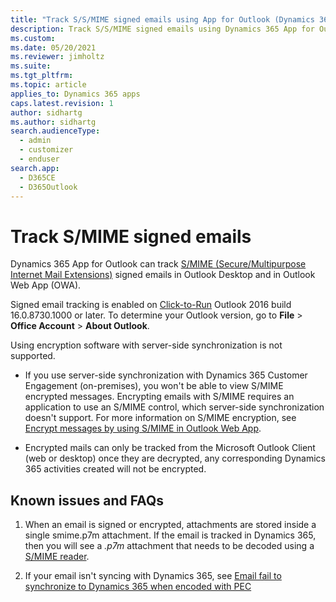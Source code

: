 ```yaml
---
title: "Track S/S/MIME signed emails using App for Outlook (Dynamics 365 apps) | MicrosoftDocs"
description: Track S/S/MIME signed emails using Dynamics 365 App for Outlook.
ms.custom: 
ms.date: 05/20/2021
ms.reviewer: jimholtz
ms.suite: 
ms.tgt_pltfrm: 
ms.topic: article
applies_to: Dynamics 365 apps
caps.latest.revision: 1
author: sidhartg
ms.author: sidhartg
search.audienceType: 
  - admin
  - customizer
  - enduser
search.app: 
  - D365CE
  - D365Outlook
---
```


# Track S/MIME signed emails

Dynamics 365 App for Outlook can track [S/MIME (Secure/Multipurpose Internet Mail Extensions)](/microsoft-365/security/office-365-security/s-mime-for-message-signing-and-encryption?view=o365-worldwide&preserve-view=true) signed emails in Outlook Desktop and in Outlook Web App (OWA). 

Signed email tracking is enabled on [Click-to-Run](/office/troubleshoot/office-suite-issues/office-click-to-run-installation) Outlook 2016 build 16.0.8730.1000 or later. To determine your Outlook version, go to **File** > **Office Account** > **About Outlook**.

Using encryption software with server-side synchronization is not supported.

- If you use server-side synchronization with Dynamics 365 Customer Engagement (on-premises), you won't be able to view S/MIME encrypted messages. Encrypting emails with S/MIME requires an application to use an S/MIME control, which server-side synchronization doesn't support. For more information on S/MIME encryption, see [Encrypt messages by using S/MIME in Outlook Web App](https://support.microsoft.com/office/encrypt-messages-by-using-s-mime-in-outlook-web-app-2e57e4bd-4cc2-4531-9a39-426e7c873e26?).

- Encrypted mails can only be tracked from the Microsoft Outlook Client (web or desktop) once they are decrypted, any corresponding Dynamics 365 activities created will not be encrypted.

## Known issues and FAQs

1. When an email is signed or encrypted, attachments are stored inside a single smime.p7m attachment. If the email is tracked in Dynamics 365, then you will see a *.p7m* attachment that needs to be decoded using a [S/MIME reader](https://www.microsoft.com/p/s-mime-reader/9nblggh5lhc3?activetab=pivot:overviewtab).

2. If your email isn't syncing with Dynamics 365, see [Email fail to synchronize to Dynamics 365 when encoded with PEC](https://support.microsoft.com/topic/email-fail-to-synchronize-to-dynamics-365-when-encoded-with-pec-631b7dd7-f797-8cc2-046c-313ea7e724f7)
	




